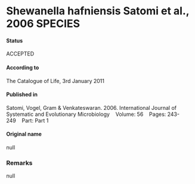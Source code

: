 Shewanella hafniensis Satomi et al., 2006 SPECIES
=======

#### Status
ACCEPTED

#### According to
The Catalogue of Life, 3rd January 2011

#### Published in
Satomi, Vogel, Gram & Venkateswaran. 2006. International Journal of Systematic and Evolutionary Microbiology    Volume: 56    Pages: 243-249    Part: Part 1

#### Original name
null

### Remarks
null